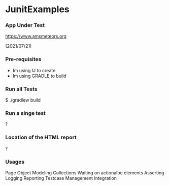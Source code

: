 # JunitExamples

### App Under Test ###

https://www.amsmeteors.org

(2021/07/21)

### Pre-requisites ###

* Im using IJ to create
* Im using GRADLE to build

### Run all Tests

$ ./gradlew build

### Run a  singe test
?

### Location of the HTML report
?

### Usages
Page Object Modeling
Collections
Waiting on actionalbe elements
Asserting
Logging
Reporting
Testcase Management Integration

